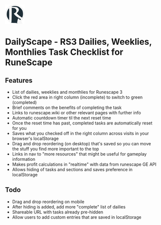 ![DailyScape](./img/dailyscape.png)
# DailyScape - RS3 Dailies, Weeklies, Monthlies Task Checklist for RuneScape

## Features
* List of dailies, weeklies and monthlies for Runescape 3
* Click the red area in right column (incomplete) to switch to green (completed)
* Brief comments on the benefits of completing the task
* Links to runescape.wiki or other relevant pages with further info
* Automatic countdown timer til the next reset time
* Once the reset time has past, completed tasks are automatically reset for you
* Saves what you checked off in the right column across visits in your browser's localStorage
* Drag and drop reordering (on desktop) that's saved so you can move the stuff you find more important to the top
* Links in nav to "more resources" that might be useful for gameplay information
* Makes profit calculations in "realtime" with data from runescape GE API
* Allows hiding of tasks and sections and saves preference in localStorage

## Todo
* Drag and drop reordering on mobile
* After hiding is added, add more "complete" list of dailies
* Shareable URL with tasks already pre-hidden
* Allow users to add custom entries that are saved in localStorage
